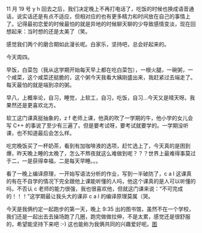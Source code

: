 11 月 19 号 y h 回去之后，我们决定晚上不再打电话了，吃饭的时候也换成语音通话，说实话还是有点不适应，但相对应的也有更多精力和时间放在自己的事情上了。记得最初恋爱的时候最怕的就是异地的时候聊天聊的少导致感情变淡，现在回想起来：当时想的还是太美了（笑。

感觉我们两个的磨合期如此漫长呢。白家乐，坚持吧，总会好起来的。

今天周四。

早饭，白菜包（我从这学期开始每天早上都在吃白菜包），一根火腿，一碗粥，一个咸菜，这个咸菜还挺脆的，这个粥今天我看大姨刚盛出来，我赶紧过去端走了。每天最怕的就是端到凉的粥。

早八，上概率论，自习，睡觉，上软工，自习，吃饭，自习...今天又是晴天呀。我果然还是更喜欢北方。

软工这门课真挺抽象的，z f 老师上课，他真的吹了一学期的牛，他小学的女儿会写 C++ 的事说了至少有三遍了。但是要考试呀，要考试就要学的。一学期没听课，也不知道最后会怎么样。

吃完晚饭买了一杯奶茶，看到有加咖啡液的选项，赶忙选上了，今天真的是困到爆，昨天晚上睡的太晚了，怎么不熬夜就这么难做到呢？？？世界上最难得事莫过于二，一是获得幸福，二是每天早睡。。。

看了一晚上编译原理，一开始写语法分析的作业，写到一半破防了，c a l 这课真的有在不自学的情况下完全跟他上课能听懂的人吗，他这个课真的是人可以听懂的吗，不否认 c 老师的能力很强，我也很喜欢他，但就这门课来说：“不可完成的！！！”这学期最让我头大的课非 c a l 的编译原理莫属（哭。

今天是我俩约定一起跑步的第一天，晚上 9:35 出的图书馆，虽然不在一个学校，我们还是一起出去去操场跑了几圈，跑完做做拉伸，不是太累，感觉还是很舒服的，希望能坚持下来吧 :-) 这也能称为我俩共同的兴趣爱好呢。[图](https://s2.loli.net/2024/11/21/KrLDeqFTwd3VSCt.jpg)
